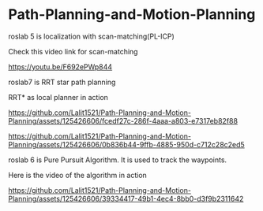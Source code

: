 # Path-Planning-and-Motion-Planning
roslab 5 is localization with scan-matching(PL-ICP)


Check this video link for scan-matching

https://youtu.be/F692ePWp844










roslab7 is RRT star path planning

RRT* as local planner in action

https://github.com/Lalit1521/Path-Planning-and-Motion-Planning/assets/125426606/fcedf27c-286f-4aaa-a803-e7317eb82f88

https://github.com/Lalit1521/Path-Planning-and-Motion-Planning/assets/125426606/0b836b44-9ffb-4885-950d-c712c28c2ed5


roslab 6 is Pure Pursuit Algorithm.
It is used to track the waypoints.

Here is the video of the algorithm in action

https://github.com/Lalit1521/Path-Planning-and-Motion-Planning/assets/125426606/39334417-49b1-4ec4-8bb0-d3f9b2311642










